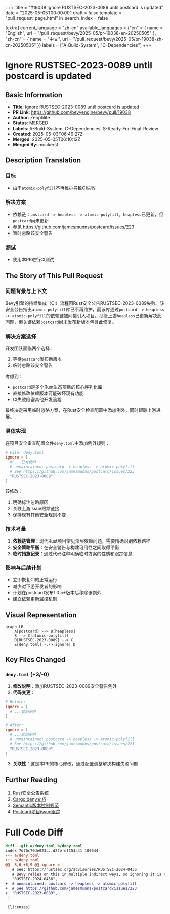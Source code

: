 +++
title = "#19038 Ignore RUSTSEC-2023-0089 until postcard is updated"
date = "2025-05-05T00:00:00"
draft = false
template = "pull_request_page.html"
in_search_index = false

[extra]
current_language = "zh-cn"
available_languages = {"en" = { name = "English", url = "/pull_request/bevy/2025-05/pr-19038-en-20250505" }, "zh-cn" = { name = "中文", url = "/pull_request/bevy/2025-05/pr-19038-zh-cn-20250505" }}
labels = ["A-Build-System", "C-Dependencies"]
+++

# Ignore RUSTSEC-2023-0089 until postcard is updated

## Basic Information
- **Title**: Ignore RUSTSEC-2023-0089 until postcard is updated  
- **PR Link**: https://github.com/bevyengine/bevy/pull/19038  
- **Author**: Zeophlite  
- **Status**: MERGED  
- **Labels**: A-Build-System, C-Dependencies, S-Ready-For-Final-Review  
- **Created**: 2025-05-03T06:49:27Z  
- **Merged**: 2025-05-05T06:10:12Z  
- **Merged By**: mockersf  

## Description Translation
### 目标
- 由于`atomic-polyfill`不再维护导致CI失败

### 解决方案
- 依赖链：`postcard -> heapless -> atomic-polyfill`。`heapless`已更新，但`postcard`尚未更新
- 参见 https://github.com/jamesmunns/postcard/issues/223
- 暂时忽略该安全警告

### 测试
- 使用本PR进行CI测试

## The Story of This Pull Request

### 问题背景与上下文
Bevy引擎的持续集成（CI）流程因Rust安全公告RUSTSEC-2023-0089失败。该安全公告指出`atomic-polyfill`库已不再维护，而该库通过`postcard -> heapless -> atomic-polyfill`的依赖链被间接引入项目。尽管上游`heapless`已更新解决此问题，但关键依赖`postcard`尚未发布新版本包含此修复。

### 解决方案选择
开发团队面临两个选择：
1. 等待`postcard`发布新版本
2. 临时忽略该安全警告

考虑到：
- `postcard`是多个Rust生态项目的核心序列化库
- 直接修改依赖版本可能破坏现有功能
- CI失败阻塞其他开发流程

最终决定采用临时忽略方案，在Rust安全检查配置中添加例外，同时跟踪上游进展。

### 具体实现
在项目安全审查配置文件`deny.toml`中添加例外规则：

```toml
# File: deny.toml
ignore = [
  # ...已有例外
  # unmaintained: postcard -> heapless -> atomic-polyfill
  # See https://github.com/jamesmunns/postcard/issues/223
  "RUSTSEC-2023-0089",
]
```

该修改：
1. 明确标注忽略原因
2. 关联上游issue跟踪链接
3. 保持现有其他安全规则不变

### 技术考量
1. **依赖链管理**：现代Rust项目常见深层依赖问题，需要精确识别依赖路径
2. **安全策略平衡**：在安全警告与构建可用性之间取得平衡
3. **临时措施记录**：通过代码注释明确临时方案的性质和跟踪信息

### 影响与后续计划
- 立即恢复CI的正常运行
- 减少对下游开发者的影响
- 计划在postcard发布1.0.5+版本后移除该例外
- 建立依赖更新监控机制

## Visual Representation

```mermaid
graph LR
    A[postcard] --> B[heapless]
    B --> C[atomic-polyfill]
    D[RUSTSEC-2023-0089] --> C
    E[deny.toml] -.->|ignore| D
```

## Key Files Changed

### `deny.toml` (+3/-0)
1. **修改说明**：添加RUSTSEC-2023-0089安全警告例外
2. **代码变更**：
```toml
# Before:
ignore = [
  # ...其他例外
]

# After:
ignore = [
  # ...其他例外
  # unmaintained: postcard -> heapless -> atomic-polyfill
  # See https://github.com/jamesmunns/postcard/issues/223
  "RUSTSEC-2023-0089",
]
```
3. **关联性**：这是本PR的核心修改，通过配置调整解决构建失败问题

## Further Reading
1. [Rust安全公告系统](https://rustsec.org/)
2. [Cargo deny文档](https://embarkstudios.github.io/cargo-deny/)
3. [Semantic版本控制规范](https://semver.org/lang/zh-CN/)
4. [Postcard项目issue跟踪](https://github.com/jamesmunns/postcard/issues/223)

# Full Code Diff
```diff
diff --git a/deny.toml b/deny.toml
index 7d76c70de023c..d22efdf153a41 100644
--- a/deny.toml
+++ b/deny.toml
@@ -8,6 +8,9 @@ ignore = [
   # See: https://rustsec.org/advisories/RUSTSEC-2024-0436
   # Bevy relies on this in multiple indirect ways, so ignoring it is the only feasible current solution
   "RUSTSEC-2024-0436",
+  # unmaintained: postcard -> heapless -> atomic-polyfill
+  # See https://github.com/jamesmunns/postcard/issues/223
+  "RUSTSEC-2023-0089",
 ]
 
 [licenses]
```